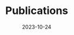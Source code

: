 ---
title: Publications
date: 2023-10-24
type: landing

text: 'Check out my work on Google Scholar(https://scholar.google.com/citations?user=RhThiI8AAAAJ&hl=en)'

---